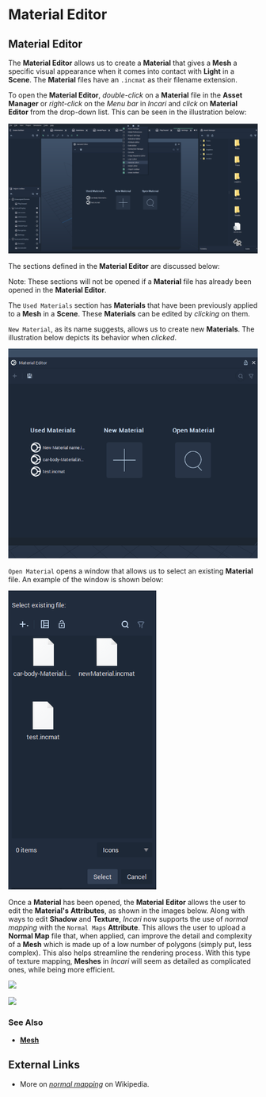 # Material Editor

## Material Editor

The **Material Editor** allows us to create a **Material** that gives a **Mesh** a specific visual appearance when it comes into contact with **Light** in a **Scene**. The **Material** files have an `.incmat` as their filename extension.

To open the **Material Editor**, _double-click_ on a **Material** file in the **Asset Manager** or _right-click_ on the _Menu bar_ in _Incari_ and _click_ on **Material Editor** from the drop-down list. This can be seen in the illustration below:

![](../.gitbook/assets/material-editor.PNG)

The sections defined in the **Material Editor** are discussed below:

Note: These sections will not be opened if a **Material** file has already been opened in the **Material Editor**.

The `Used Materials` section has **Materials** that have been previously applied to a **Mesh** in a **Scene**. These **Materials** can be edited by _clicking_ on them.

`New Material`, as its name suggests, allows us to create new **Materials**. The illustration below depicts its behavior when _clicked_.

![](../.gitbook/assets/create-material.gif)

`Open Material` opens a window that allows us to select an existing **Material** file. An example of the window is shown below:

![](../.gitbook/assets/open-material-editor.PNG)

Once a **Material** has been opened, the **Material** **Editor** allows the user to edit the **Material's** **Attributes**, as shown in the images below. Along with ways to edit **Shadow** and **Texture**, _Incari_ now supports the use of _normal mapping_ with the `Normal Maps` **Attribute**. This allows the user to upload a **Normal Map** file that, when applied, can improve the detail and complexity of a **Mesh** which is made up of a low number of polygons \(simply put, less complex\). This also helps streamline the rendering process. With this type of texture mapping, **Meshes** in _Incari_ will seem as detailed as complicated ones, while being more efficient.

![](https://github.com/cgi-studio-gmbh/incari-doc/tree/8b797c630dccaa2b415ca3ed261027f0467693f1/.gitbook/assets/material-editor-1.png)

![](https://github.com/cgi-studio-gmbh/incari-doc/tree/8b797c630dccaa2b415ca3ed261027f0467693f1/.gitbook/assets/material-editor-2.png)

### See Also

* [**Mesh**](../getting-started/scene-objects/mesh.md)

## External Links

* More on [_normal mapping_](https://en.wikipedia.org/wiki/Normal_mapping) on Wikipedia.

